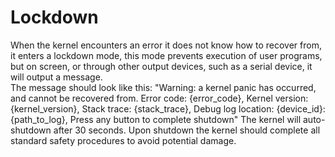 # Lockdown
When the kernel encounters an error it does not know how to recover from, it enters a lockdown mode, this mode prevents execution of user programs, but on screen, or through other output devices, such as a serial device, it will output a message.  
The message should look like this: 
"Warning: a kernel panic has occurred, and cannot be recovered from. Error code: {error_code}, Kernel version: {kernel_version}, Stack trace: {stack_trace}, Debug log location: {device_id}:{path_to_log}, Press any button to complete shutdown"
The kernel will auto-shutdown after 30 seconds.
Upon shutdown the kernel should complete all standard safety procedures to avoid potential damage.